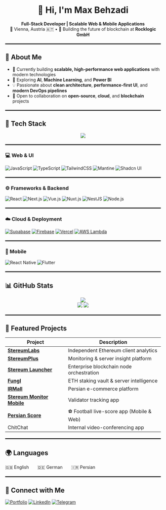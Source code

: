 <h1 align="center">👋 Hi, I'm Max Behzadi</h1>
<p align="center">
  <b>Full-Stack Developer | Scalable Web & Mobile Applications</b><br/>
  📍 Vienna, Austria 🇦🇹  •  🚀 Building the future of blockchain at <b>Rocklogic GmbH</b>
</p>

<hr style="border:0.5px solid #333; margin: 20px 0;" />

## 🧠 About Me

- 🔧 Currently building **scalable, high-performance web applications** with modern technologies  
- 🤖 Exploring **AI**, **Machine Learning**, and **Power BI**
- 💡 Passionate about **clean architecture**, **performance-first UI**, and **modern DevOps pipelines**
- 💬 Open to collaboration on **open-source**, **cloud**, and **blockchain** projects

<hr style="border:0.5px solid #333; margin: 20px 0;" />

## 🧰 Tech Stack

<p align="center">
  <img src="https://skillicons.dev/icons?i=js,ts,python,react,nextjs,vue,nuxt,flutter,reactnative,nodejs,nestjs,tailwindcss,supabase,firebase,aws,vercel,docker,git&theme=dark" />
</p>

<hr style="border:0.5px solid #333; margin: 20px 0;" />

### 💻 Web & UI
![JavaScript](https://img.shields.io/badge/JavaScript-F7DF1E?style=flat-square&logo=javascript&logoColor=black)
![TypeScript](https://img.shields.io/badge/TypeScript-007ACC?style=flat-square&logo=typescript&logoColor=white)
![TailwindCSS](https://img.shields.io/badge/TailwindCSS-06B6D4?style=flat-square&logo=tailwindcss&logoColor=white)
![Mantine](https://img.shields.io/badge/Mantine-339AF0?style=flat-square&logo=mantine&logoColor=white)
![Shadcn UI](https://img.shields.io/badge/ShadcnUI-000000?style=flat-square)

<hr style="border:0.2px solid #333; margin: 20px 0;" />

### ⚙️ Frameworks & Backend
![React](https://img.shields.io/badge/React-20232A?style=flat-square&logo=react&logoColor=61DAFB)
![Next.js](https://img.shields.io/badge/Next.js-000000?style=flat-square&logo=nextdotjs&logoColor=white)
![Vue.js](https://img.shields.io/badge/Vue.js-35495E?style=flat-square&logo=vuedotjs&logoColor=4FC08D)
![Nuxt.js](https://img.shields.io/badge/Nuxt.js-00C58E?style=flat-square&logo=nuxtdotjs&logoColor=white)
![NestJS](https://img.shields.io/badge/NestJS-E0234E?style=flat-square&logo=nestjs&logoColor=white)
![Node.js](https://img.shields.io/badge/Node.js-339933?style=flat-square&logo=node.js&logoColor=white)

<hr style="border:0.2px solid #333; margin: 20px 0;" />

### ☁️ Cloud & Deployment
[![Supabase](https://img.shields.io/badge/Supabase-3ECF8E?style=for-the-badge&logo=supabase&logoColor=white)](https://supabase.com)
[![Firebase](https://img.shields.io/badge/Firebase-FFCA28?style=for-the-badge&logo=firebase&logoColor=black)](https://firebase.google.com)
[![Vercel](https://img.shields.io/badge/Vercel-000000?style=for-the-badge&logo=vercel&logoColor=white)](https://vercel.com)
[![AWS Lambda](https://img.shields.io/badge/AWS_Lambda-FF9900?style=for-the-badge&logo=aws-lambda&logoColor=white)](https://aws.amazon.com/lambda/)

<hr style="border:0.2px solid #333; margin: 20px 0;" />

### 📱 Mobile
![React Native](https://img.shields.io/badge/React_Native-61DAFB?style=flat-square&logo=react&logoColor=white)
![Flutter](https://img.shields.io/badge/Flutter-02569B?style=flat-square&logo=flutter&logoColor=white)

<hr style="border:0.2px solid #333; margin: 20px 0;" />

## 📊 GitHub Stats

<p align="center">
  <img src="https://github-profile-summary-cards.vercel.app/api/cards/profile-details?username=MaxTheGeeek&theme=tokyonight" />
  <br/>
  <img src="https://github-profile-summary-cards.vercel.app/api/cards/repos-per-language?username=MaxTheGeeek&theme=tokyonight" />
  <img src="https://github-profile-summary-cards.vercel.app/api/cards/productive-time?username=MaxTheGeeek&theme=tokyonight&utcOffset=2" />
</p>

<hr style="border:0.2px solid #333; margin: 20px 0;" />

## 🚀 Featured Projects

| Project | Description |
|----------|--------------|
| [**StereumLabs**](https://www.stereumlabs.com) | Independent Ethereum client analytics |
| [**StereumPlus**](https://www.stereumplus.com) | Monitoring & server insight platform |
| [**Stereum Launcher**](https://www.stereum.com) | Enterprise blockchain node orchestration |
| [**Fungl**](https://www.fungl.com) | ETH staking vault & server intelligence |
| [**IRMall**](https://www.irmall.ir) | Persian e-commerce platform |
| [**Stereum Monitor Mobile**](https://stereum.net/dev/monitor) | Validator tracking app |
| [**Persian Score**](#) | ⚽ Football live-score app (Mobile & Web) |
| ChitChat | Internal video-conferencing app |

<hr style="border:0.2px solid #333; margin: 20px 0;" />

## 🌍 Languages
🇬🇧 English  🇩🇪 German  🇮🇷 Persian  

<hr style="border:0.2px solid #333; margin: 20px 0;" />

## 🔗 Connect with Me

[![Portfolio](https://img.shields.io/badge/Portfolio-000000?style=flat-square&logo=About.me&logoColor=white)](https://www.maxbehzadi.online)
[![LinkedIn](https://img.shields.io/badge/LinkedIn-0077B5?style=flat-square&logo=linkedin&logoColor=white)](https://www.linkedin.com/in/max-behzadi-1857b7193)
[![Telegram](https://img.shields.io/badge/Telegram-2CA5E0?style=flat-square&logo=telegram&logoColor=white)](https://t.me/MaxBhzd)
